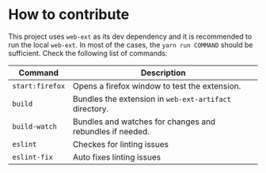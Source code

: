 # How to contribute

This project uses `web-ext` as its dev dependency
and it is recommended to run the local `web-ext`.
In most of the cases, the `yarn run COMMAND` should be sufficient.
Check the following list of commands:

| Command | Description |
|-----------------|-------------|
| `start:firefox` | Opens a firefox window to test the extension. |
| `build`         | Bundles the extension in `web-ext-artifact` directory. |
| `build-watch`   | Bundles and watches for changes and rebundles if needed. |
| `eslint`        | Checkes for linting issues |
| `eslint-fix`    | Auto fixes linting issues |

